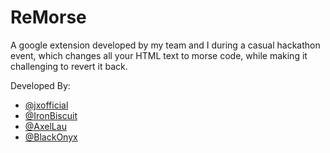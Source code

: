 # ReMorse
A google extension developed by my team and I during a casual hackathon event, which changes all your HTML text to morse code, while making it challenging to revert it back.

Developed By:

* [@jxofficial](https://github.com/jxofficial) <br/>
* [@IronBiscuit](https://github.com/IronBiscuit) <br/>
* [@AxelLau](https://github.com/AxelLau) <br/>
* [@BlackOnyx](https://github.com/BlackOnyx) <br/>
